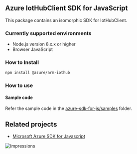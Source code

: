## Azure IotHubClient SDK for JavaScript

This package contains an isomorphic SDK for IotHubClient.

### Currently supported environments

- Node.js version 8.x.x or higher
- Browser JavaScript

### How to Install

```bash
npm install @azure/arm-iothub
```

### How to use

#### Sample code

Refer the sample code in the [azure-sdk-for-js/samples](https://github.com/Azure/azure-sdk-for-js/tree/master/samples) folder.

## Related projects

- [Microsoft Azure SDK for Javascript](https://github.com/Azure/azure-sdk-for-js)


![Impressions](https://azure-sdk-impressions.azurewebsites.net/api/impressions/azure-sdk-for-js%2Fsdk%2Fcdn%2Farm-cdn%2FREADME.png)